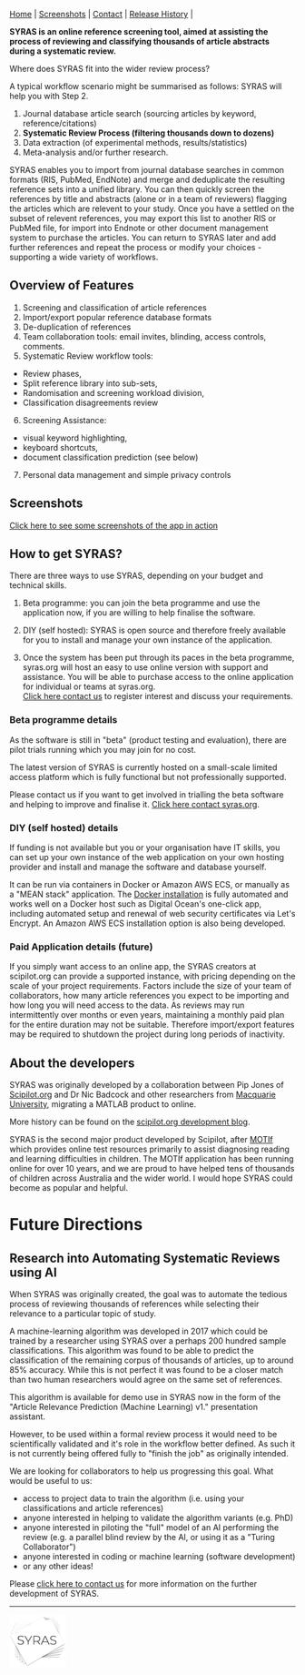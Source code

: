 
[Home](/) | [Screenshots](/screenshots) | [Contact](/contact.html) | [Release History](/releases) | 

**SYRAS is an online reference screening tool, aimed at assisting the process of reviewing and classifying thousands of article abstracts during a systematic review.**

Where does SYRAS fit into the wider review process?

A typical workflow scenario might be summarised as follows: SYRAS will help you with Step 2. 

1. Journal database article search (sourcing articles by keyword, reference/citations)
2. **Systematic Review Process (filtering thousands down to dozens)**
3. Data extraction (of experimental methods, results/statistics)
4. Meta-analysis and/or further research.

SYRAS enables you to import from journal database searches in common formats (RIS, PubMed, EndNote) and merge and deduplicate the resulting reference sets into a unified library. You can then quickly screen the references by title and abstracts (alone or in a team of reviewers) flagging the articles which are relevent to your study. Once you have a settled on the subset of relevent references, you may export this list to another RIS or PubMed file, for import into Endnote or other document management system to purchase the articles. You can return to SYRAS later and add further references and repeat the process or modify your choices - supporting a wide variety of workflows.

## Overview of Features

1. Screening and classification of article references
2. Import/export popular reference database formats
3. De-duplication of references
4. Team collaboration tools: email invites, blinding, access controls, comments.
5. Systematic Review workflow tools: 
  * Review phases,
  * Split reference library into sub-sets, 
  * Randomisation and screening workload division,
  * Classification disagreements review
6. Screening Assistance: 
  * visual keyword highlighting, 
  * keyboard shortcuts, 
  * document classification prediction (see below)
7. Personal data management and simple privacy controls

## Screenshots
[Click here to see some screenshots of the app in action](screenshots.md)

## How to get SYRAS?

There are three ways to use SYRAS, depending on your budget and technical skills.

1. Beta programme: you can join the beta programme and use the application now, if you are willing to help finalise the software.

2. DIY (self hosted): SYRAS is open source and therefore freely available for you to install and manage your own instance of the application.

3. Once the system has been put through its paces in the beta programme, syras.org will host an easy to use online version with support and assistance.
You will be able to purchase access to the online application for individual or teams at syras.org.  
<a href="/contact.html">Click here contact us<a/> to register interest and discuss your requirements.

### Beta programme details
As the software is still in "beta" (product testing and evaluation), there are pilot trials running which you may join for no cost. 

The latest version of SYRAS is currently hosted on a small-scale limited access platform which is fully functional but not professionally supported. 

Please contact us if you want to get involved in trialling the beta software and helping to improve and finalise it.
 <a href="/contact.html">Click here contact syras.org<a/>.

### DIY (self hosted) details

If funding is not available but you or your organisation have IT skills, you can set up your own instance of the web application on your own hosting provider and install and manage the software and database yourself.

It can be run via containers in Docker or Amazon AWS ECS, or manually as a "MEAN stack" application. The [Docker installation](https://github.com/scipilot/sysrev-assist-docker) is fully automated and works well on a Docker host such as Digital Ocean's one-click app, including automated setup and renewal of web security certificates via Let's Encrypt. An Amazon AWS ECS installation option is also being developed.

### Paid Application details (future)

If you simply want access to an online app, the SYRAS creators at scipilot.org can provide a supported instance, with pricing depending on the scale of your project requirements. Factors include the size of your team of collaborators, how many article references you expect to be importing and how long you will need access to the data. As reviews may run intermittently over months or even years, maintaining a monthly paid plan for the entire duration may not be suitable. Therefore import/export features may be required to shutdown the project during long periods of inactivity.

## About the developers

SYRAS was originally developed by a collaboration between Pip Jones of [Scipilot.org](https://scipilot.org) and Dr Nic Badcock and other researchers from [Macquarie University](https://mq.edu.au), migrating a MATLAB product to online.

More history can be found on the [scipilot.org development blog](http://scipilot.org/blog/2018/04/13/introducing-systematic-review-assistant/).

SYRAS is the second major product developed by Scipilot, after [MOTIf](https://motif.org.au) which provides online test resources 
primarily to assist diagnosing reading and learning difficulties in children. The MOTIf application has been running online for over 10 years, 
and we are proud to have helped tens of thousands of children across Australia and the wider world. 
I would hope SYRAS could become as popular and helpful.


# Future Directions

## Research into Automating Systematic Reviews using AI

When SYRAS was originally created, the goal was to automate the tedious process of reviewing thousands of references 
while selecting their relevance to a particular topic of study.

A machine-learning algorithm was developed in 2017 which could be trained by a researcher using SYRAS over a perhaps 200 hundred sample classifications.
This algorithm was found to be able to predict the classification of the remaining corpus of thousands of articles, up to around 85% accuracy. 
While this is not perfect it was found to be a closer match than two human researchers would agree on the same set of references.

This algorithm is available for demo use in SYRAS now in the form of the "Article Relevance Prediction (Machine Learning) v1." presentation assistant.

However, to be used within a formal review process it would need to be scientifically validated and it's role in the workflow better defined. As such it is not currently being offered fully to "finish the job" as originally intended.

We are looking for collaborators to help us progressing this goal. What would be useful to us:
* access to project data to train the algorithm (i.e. using your classifications and article references)
* anyone interested in helping to validate the algorithm variants (e.g. PhD)
* anyone interested in piloting the "full" model of an AI performing the review (e.g. a parallel blind review by the AI, or using it as a "Turing Collaborator")
* anyone interested in coding or machine learning (software development)
* or any other ideas!

Please <a href="/contact.html">click here to contact us<a/> for more information on the further development of SYRAS.


---

![logo](/assets/images/SYRAS-logo-thin-small.png "SYRAS")

